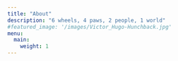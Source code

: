 ```yaml
---
title: "About"
description: "6 wheels, 4 paws, 2 people, 1 world"
#featured_image: '/images/Victor_Hugo-Hunchback.jpg'
menu:
  main:
    weight: 1
---
```

